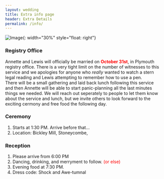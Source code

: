 ```yaml
---
layout: wedding
title: Extra info page
header: Extra Details
permalink: /info/
---
```


![Image](/ALWedding2026/assets/images/algallery/02_Cb_GoldenBokeh_SD_0028.jpg){: width="30%" style="float: right"}

### Registry Office
<span width="60%" style="float: left"> Annette and Lewis will officially be married on <span style="color:red;font-weight:700">October 31st</span>, in Plymouth registry office. There is a very tight limit on the number of witnesses to this service and we apologies for anyone who *really* wanted to watch a stern legal reading and Lewis attempting to remember how to use a pen. </span>

There will be a small gathering and laid back lunch following this service and then Annette will be able to start panic-planning all the last minutes things we needed. We will reach out seperately to people to let them know about the service and lunch, but we invite others to look forward to the exciting cermony and free food the following day. 

### Ceremony
 1. Starts at 1:30 PM. Arrive before that...
 2.  Location: Bickley Mill, Stoneycombe, 

### Reception
1. Please arrive from 6:00 PM
2. Dancing, drinking, and merryment to follow. <span style="color:red">(or else)</span>
3. Evening food at 7:30 PM. 
4. Dress code: Shock and Awe-tumnal 
